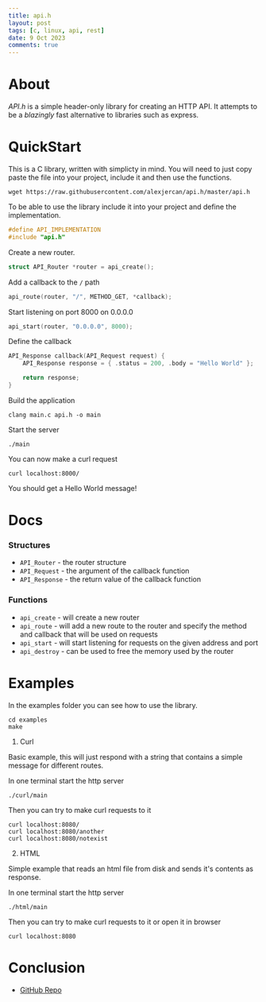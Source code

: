 ```yaml
---
title: api.h
layout: post
tags: [c, linux, api, rest]
date: 9 Oct 2023
comments: true
---
```


# About

_API.h_ is a simple header-only library for creating an HTTP API. It attempts
to be a *blazingly* fast alternative to libraries such as express.

# QuickStart

This is a C library, written with simplicty in mind. You will need to just copy
paste the file into your project, include it and then use the functions.

```console
wget https://raw.githubusercontent.com/alexjercan/api.h/master/api.h
```

To be able to use the library include it into your project and define the
implementation.

```c
#define API_IMPLEMENTATION
#include "api.h"
```

Create a new router.

```c
struct API_Router *router = api_create();
```

Add a callback to the `/` path

```c
api_route(router, "/", METHOD_GET, *callback);
```

Start listening on port 8000 on 0.0.0.0

```c
api_start(router, "0.0.0.0", 8000);
```

Define the callback

```c
API_Response callback(API_Request request) {
    API_Response response = { .status = 200, .body = "Hello World" };

    return response;
}
```

Build the application

```console
clang main.c api.h -o main
```

Start the server

```console
./main
```

You can now make a curl request

```console
curl localhost:8000/
```

You should get a Hello World message!

# Docs

### Structures

- `API_Router` - the router structure
- `API_Request` - the argument of the callback function
- `API_Response` - the return value of the callback function

### Functions

- `api_create` - will create a new router
- `api_route` - will add a new route to the router and specify the method and
  callback that will be used on requests
- `api_start` - will start listening for requests on the given address and port
- `api_destroy` - can be used to free the memory used by the router

# Examples

In the examples folder you can see how to use the library.

```console
cd examples
make
```

1. Curl

Basic example, this will just respond with a string that contains a simple
message for different routes.

In one terminal start the http server

```console
./curl/main
```

Then you can try to make curl requests to it

```console
curl localhost:8080/
curl localhost:8080/another
curl localhost:8080/notexist
```

2. HTML

Simple example that reads an html file from disk and sends it's contents as
response.

In one terminal start the http server

```console
./html/main
```

Then you can try to make curl requests to it or open it in browser

```console
curl localhost:8080
```

# Conclusion

- [GitHub Repo](https://github.com/alexjercan/munger)
